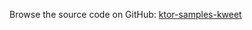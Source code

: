 [//]: # (title: Kweet)
[//]: # (category: samples)
[//]: # (permalink: /samples/app/kweet.html)
[//]: # (caption: Example of Twitter-like Application)
[//]: # (redirect_from: redirect_from)
[//]: # (- /samples/kweet.html: - /samples/kweet.html)

Browse the source code on GitHub: [ktor-samples-kweet](https://github.com/ktorio/ktor-samples/tree/master/app/kweet)